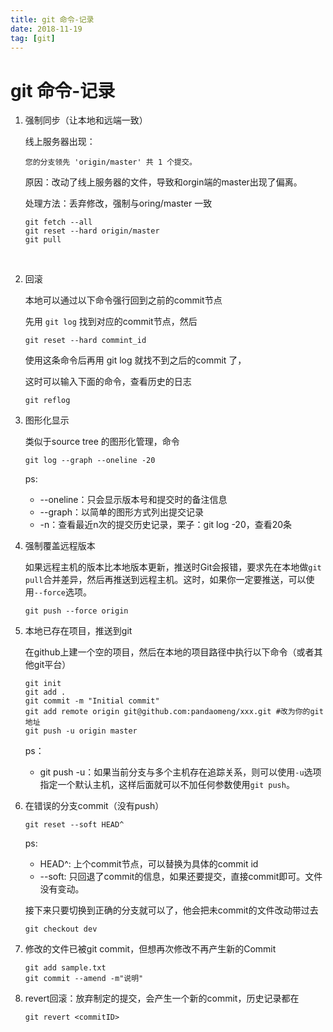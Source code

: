 ```yaml
---
title: git 命令-记录
date: 2018-11-19
tag: [git]
---
```


# git 命令-记录

1. 强制同步（让本地和远端一致）

   线上服务器出现：

   `您的分支领先 'origin/master' 共 1 个提交。`  

   原因：改动了线上服务器的文件，导致和orgin端的master出现了偏离。

   处理方法：丢弃修改，强制与oring/master 一致

   ```shell
   git fetch --all
   git reset --hard origin/master
   git pull
   ```



​	<!--more-->

2. 回滚

   本地可以通过以下命令强行回到之前的commit节点

   先用 `git log` 找到对应的commit节点，然后

   ```shell
   git reset --hard commint_id
   ```

   使用这条命令后再用 git log 就找不到之后的commit 了，

   这时可以输入下面的命令，查看历史的日志

   ```
   git reflog
   ```



3. 图形化显示

   类似于source tree 的图形化管理，命令

   ```shell
   git log --graph --oneline -20
   ```

   ps: 

   - --oneline：只会显示版本号和提交时的备注信息
   - --graph：以简单的图形方式列出提交记录
   - -n：查看最近n次的提交历史记录，栗子：git log -20，查看20条



4. 强制覆盖远程版本

   如果远程主机的版本比本地版本更新，推送时Git会报错，要求先在本地做`git pull`合并差异，然后再推送到远程主机。这时，如果你一定要推送，可以使用`--force`选项。

   ```shell
   git push --force origin
   ```


5. 本地已存在项目，推送到git

   在github上建一个空的项目，然后在本地的项目路径中执行以下命令（或者其他git平台）

   ```shell
   git init
   git add .
   git commit -m "Initial commit"
   git add remote origin git@github.com:pandaomeng/xxx.git #改为你的git地址
   git push -u origin master
   ```

   ps：

   - git push -u：如果当前分支与多个主机存在追踪关系，则可以使用`-u`选项指定一个默认主机，这样后面就可以不加任何参数使用`git push`。



6. 在错误的分支commit（没有push）

   ```shell
   git reset --soft HEAD^
   ```

   ps:

   - HEAD^: 上个commit节点，可以替换为具体的commit id
   - --soft: 只回退了commit的信息，如果还要提交，直接commit即可。文件没有变动。

   接下来只要切换到正确的分支就可以了，他会把未commit的文件改动带过去

   ```shell
   git checkout dev
   ```



7. 修改的文件已被git commit，但想再次修改不再产生新的Commit

   ```shell
   git add sample.txt
   git commit --amend -m"说明"
   ```



8. revert回滚：放弃制定的提交，会产生一个新的commit，历史记录都在

   ```shell
   git revert <commitID>
   ```












